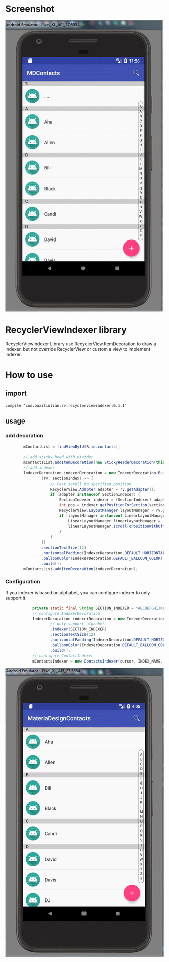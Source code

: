 # Screenshot
![indexer](https://github.com/buxiliulian/RecyclerViewIndexerExample/blob/master/screenshots/indexer.gif)

# RecyclerViewIndexer library
RecyclerViewIndexer Library use RecyclerView.ItemDecoration to draw a indexer, but not override RecyclerView
or custom a view to implement indexer.

# How to use
## import
```
compile 'com.buxiliulian.rv:recyclerviewindexer:0.1.1'
```
## usage

### add decoration
```java
        mContactList = findViewById(R.id.contacts);

        // add sticky head with divider
        mContactsList.addItemDecoration(new StickyHeaderDecoration(this, StickyHeaderDecoration.VERTICAL));
        // add indexer
        IndexerDecoration indexerDecoration = new IndexerDecoration.Builder(this,
                (rv, sectionIndex) -> {
                    // Fast scroll to specified position
                    RecyclerView.Adapter adapter = rv.getAdapter();
                    if (adapter instanceof SectionIndexer) {
                        SectionIndexer indexer = (SectionIndexer) adapter;
                        int pos = indexer.getPositionForSection(sectionIndex);
                        RecyclerView.LayoutManager layoutManager = rv.getLayoutManager();
                        if (layoutManager instanceof LinearLayoutManager) {
                            LinearLayoutManager linearLayoutManager = (LinearLayoutManager) layoutManager;
                            linearLayoutManager.scrollToPositionWithOffset(pos, 0);
                        }
                    }
                })
                .sectionTextSize(12)
                .horizontalPadding(IndexerDecoration.DEFAULT_HORIZONTAL_PADDING)
                .balloonColor(IndexerDecoration.DEFAULT_BALLOON_COLOR)
                .build();
        mContactsList.addItemDecoration(indexerDecoration);
```

### Configuration
If you indexer is based on alphabet, you can configure indexer to only support it.
```java
            private static final String SECTION_INDEXER = "ABCDEFGHIJKLMNOPQRSTUVWXYZ";
            // configure IndexerDecoration
            IndexerDecoration indexerDecoration = new IndexerDecoration.Builder(getActivity())
                    // only support alphabet
                    .indexer(SECTION_INDEXER)
                    .sectionTextSize(12)
                    .horizontalPadding(IndexerDecoration.DEFAULT_HORIZONTAL_PADDING)
                    .balloonColor(IndexerDecoration.DEFAULT_BALLOON_COLOR)
                    .build();
            // configure ContactIndexer
            mContactsIndexer = new ContactsIndexer(cursor, INDEX_NAME, SECTION_INDEXER);
```
![alphabet_indexer](https://github.com/buxiliulian/RecyclerViewIndexerExample/blob/master/screenshots/alphabet_indexer.gif)
